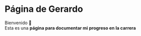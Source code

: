 # Página de Gerardo

Bienvenido 👋  
Esta es una **página para documentar mi progreso en la carrera**

